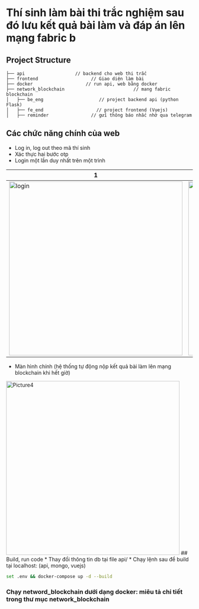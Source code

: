 # Thí sinh làm bài thi trắc nghiệm sau đó lưu kết quả bài làm và đáp án lên mạng fabric b
## Project Structure
    ├── api                   // backend cho web thi trắc 
    ├── frontend                    // Giao diện làm bài 
    ├── docker                    // run api, web bằng docker 
    ├── network_blockchain                          // mang fabric blockchain
    │   ├── be_eng                     // project backend api (python Flask)
    │   ├── fe_end                    // project frontend (Vuejs)
    │   ├── reminder                // gửi thông báo nhắc nhở qua telegram
## Các chức năng chính của web
* Log in, log out theo mã thí sinh
* Xác thực hai bước otp
* Login một lần duy nhất trên một trình 


| 1 | 2 | 3 | 4 |
| --- | --- | --- | --- |
| <img width="468" alt="login" src="https://user-images.githubusercontent.com/36092539/94156390-41335500-feaa-11ea-8934-53d9ef3a65ed.png"> | <img width="468" alt="Picture1" src="https://user-images.githubusercontent.com/36092539/94155993-c66a3a00-fea9-11ea-84e1-6bbab4b8998e.png">| <img width="468" alt="Picture3" src="https://user-images.githubusercontent.com/36092539/94157321-4f35a580-feab-11ea-8c7c-d7d9f077afa2.png"> | <img width="468" alt="Picture14png" src="https://user-images.githubusercontent.com/36092539/94156046-d2ee9280-fea9-11ea-92cf-1ce60662760d.png">
* Màn hình chính (hệ thống tự động nộp kết quả bài làm lên mạng blockchain khi hết giờ)
<img width="468" alt="Picture4" src="https://user-images.githubusercontent.com/36092539/94156022-ce29de80-fea9-11ea-9ea1-b1b0a90cab66.png">
## Build, run code
* Thay đổi thông tin db tại file api/
* Chạy lệnh sau để build tại localhost: (api, mongo, vuejs)

```bash
set .env && docker-compose up -d --build
```

### Chạy netword_blockchain dưới dạng docker: miêu tả chi tiết trong thư mục network_blockchain